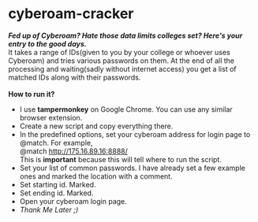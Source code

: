 # cyberoam-cracker
<b><i>Fed up of Cyberoam? Hate those data limits colleges set? Here's your entry to the good days.</i></b>
<br/>
It takes a range of IDs(given to you by your college or whoever uses Cyberoam) and tries various passwords on them.
At the end of all the processing and waiting(sadly without internet access) you get a list of matched IDs along with their passwords.
<br/><br/>
<b>How to run it?</b>
- I use <b>tampermonkey</b> on Google Chrome. You can use any similar browser extension.
- Create a new script and copy everything there.
- In the predefined options, set your cyberoam address for login page to @match. For example,<br/>
  @match    http://175.16.89.16:8888/<br/>
  This is <b>important</b> because this will tell where to run the script.
- Set your list of common passwords. I have already set a few example ones and marked the location with a comment.
- Set starting id. Marked.
- Set ending id. Marked.
- Open your cyberoam login page.
- <i>Thank Me Later ;)</i>

